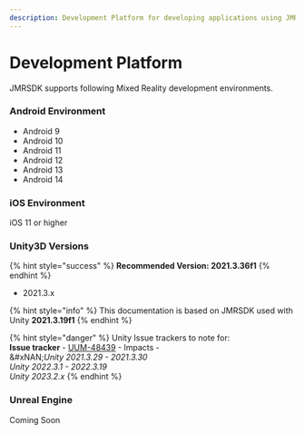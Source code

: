 ```yaml
---
description: Development Platform for developing applications using JMRSDK
---
```


# Development Platform

JMRSDK supports following Mixed Reality development environments.

### Android Environment

* Android 9
* Android 10
* Android 11
* Android 12
* Android 13
* Android 14

### iOS Environment

iOS 11 or higher

### Unity3D Versions

{% hint style="success" %}
**Recommended Version: 2021.3.36f1**
{% endhint %}

* 2021.3.x

{% hint style="info" %}
This documentation is based on JMRSDK used with Unity **2021.3.19f1**
{% endhint %}

{% hint style="danger" %}
Unity Issue trackers to note for: \
**Issue tracker** - [UUM-48439](https://issuetracker.unity3d.com/issues/android-crash-on-android-when-the-app-runs-for-about-10-minutes) - Impacts - \
&#xNAN;_&#x55;nity 2021.3.29 - 2021.3.30_\
_Unity 2022.3.1 - 2022.3.19_\
_Unity 2023.2.x_
{% endhint %}

### Unreal Engine

Coming Soon
